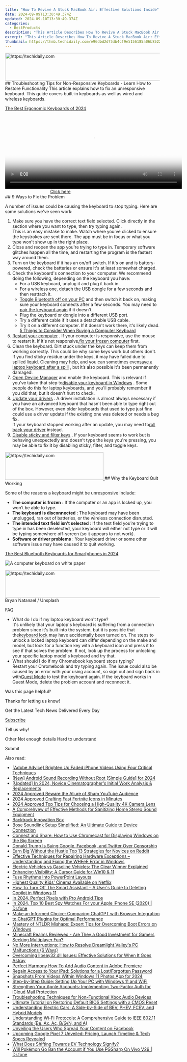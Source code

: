 ```yaml
---
title: "How To Revive A Stuck MacBook Air: Effective Solutions Inside"
date: 2024-09-09T13:30:49.374Z
updated: 2024-09-10T13:30:49.374Z
categories:
  - BestProducts
description: "This Article Describes How To Revive A Stuck MacBook Air: Effective Solutions Inside"
excerpt: "This Article Describes How To Revive A Stuck MacBook Air: Effective Solutions Inside"
thumbnail: https://thmb.techidaily.com/e96dbd2d75db4cf9e5156185a06b8522a82e72348433fead285cc509b104d60e.jpg
---
```


<!-- affiliate ads begin -->
<a href="https://appsumo.8odi.net/c/5597632/2137395/7443" target="_top" id="2137395">
  <img src="//a.impactradius-go.com/display-ad/7443-2137395" border="0" alt="https://techidaily.com" width="728" height="90"/>
</a>
<img height="0" width="0" src="https://appsumo.8odi.net/i/5597632/2137395/7443" style="position:absolute;visibility:hidden;" border="0" />
<!-- affiliate ads end -->
## Troubleshooting Tips for Non-Responsive Keyboards - Learn How to Restore Functionality
 This article explains how to fix an unresponsive keyboard. This guide covers built-in keyboards as well as wired and wireless keyboards.

[The Best Ergonomic Keyboards of 2024](https://www.lifewire.com/best-ergonomic-keyboards-4147386)

<!-- affiliate ads begin -->
<span id="1982459">
					<video width="576" height="240" style="cursor:pointer"
           poster="//a.impactradius-go.com/display-clicktoplayimage/1982459.png"
           onclick="if(!this.playClicked){this.play();this.setAttribute('controls',true);this.playClicked=true;}">
	   <source src="//a.impactradius-go.com/display-ad/22993-1982459">
	   <img src="//a.impactradius-go.com/display-clicktoplayimage/1982459.png" style="border: none; height: 100%; width: 100%; object-fit: contain">
	</video>
	<div style="width:360px;text-align:center"><a href="javascript:window.open(decodeURIComponent('https%3A%2F%2Fhomestyler.sjv.io%2Fc%2F5597632%2F1982459%2F22993'), '_blank');void(0);">Click here</a></div>
</span>
<img height="0" width="0" src="https://imp.pxf.io/i/5597632/1982459/22993" style="position:absolute;visibility:hidden;" border="0" />
<!-- affiliate ads end -->
## 9 Ways to Fix the Problem

 A number of issues could be causing the keyboard to stop typing. Here are some solutions we've seen work:  

1. Make sure you have the correct text field selected. Click directly in the section where you want to type, then try typing again.  
 This is an easy mistake to make. Watch where you've clicked to ensure the keystrokes are sent there. The app must be in focus or what you type won't show up in the right place.
2. Close and reopen the app you're trying to type in. Temporary software glitches happen all the time, and restarting the program is the fastest way around them.
3. Turn on the keyboard if it has an on/off switch. If it's on and is battery-powered, check the batteries or ensure it's at least somewhat charged.
4. Check the keyboard's connection to your computer. We recommend doing the following, depending on the keyboard you have:  
   * For a USB keyboard, unplug it and plug it back in.  
   * For a wireless one, detach the USB dongle for a few seconds and then reattach it.  
   * [Toggle Bluetooth off on your PC](https://www.lifewire.com/turn-on-bluetooth-in-windows-11-5216193) and then switch it back on, making sure your keyboard connects after a few seconds. You may need to [pair the keyboard again](https://www.lifewire.com/set-up-a-bluetooth-device-2640340) if it doesn't.  
   * Plug the keyboard or dongle into a different USB port.  
   * Try a different cable if it uses a detachable USB cable.  
   * Try it on a different computer. If it doesn't work there, it's likely dead.  
[5 Things to Consider When Buying a Computer Keyboard](https://www.lifewire.com/important-keyboard-features-2640341)
5. [Restart your computer](https://www.lifewire.com/how-to-reboot-a-computer-2624568) . If your computer is responsive, use the mouse to restart it. If it's not responsive,[fix your frozen computer](https://www.lifewire.com/fix-frozen-computer-5217030) first.
6. Clean the keyboard. Dirt stuck under the keys can keep them from working correctly. This could be why some keys work but others don't.  
 If you find sticky residue under the keys, it may have failed due to spilled liquid. Cleaning may help, and you can sometimes even[save a laptop keyboard after a spill](https://www.lifewire.com/steps-to-laptop-spill-repair-2378134) , but it’s also possible it's been permanently damaged.
7. [Open Device Manager](https://www.lifewire.com/how-to-open-device-manager-2626075) and enable the keyboard. This is relevant if you've taken that step to[disable your keyboard in Windows](https://www.lifewire.com/disable-laptop-keyboard-in-windows-11-5196395) . Some people do this for laptop keyboards, and you'll probably remember if you did that, but it doesn't hurt to check.
8. [Update your drivers](https://www.lifewire.com/how-to-update-drivers-in-windows-2619214) . A driver installation is almost always necessary if you have an advanced keyboard that hasn't been able to type right out of the box. However, even older keyboards that used to type just fine could use a driver update if the existing one was deleted or needs a bug fix.  
 If your keyboard stopped working after an update, you may need to[roll back your driver](https://www.lifewire.com/how-to-roll-back-a-driver-in-windows-2619217) instead.
9. [Disable sticky and filter keys](https://www.lifewire.com/how-to-turn-off-sticky-keys-windows-4692841) . If your keyboard seems to work but is behaving unexpectedly and doesn't type the keys you're pressing, you may be able to fix it by disabling sticky, filter, and toggle keys.

<!-- affiliate ads begin -->
<a href="https://bluettius.sjv.io/c/5597632/2139113/17108" target="_top" id="2139113">
  <img src="//a.impactradius-go.com/display-ad/17108-2139113" border="0" alt="https://techidaily.com" width="320" height="90"/>
</a>
<img height="0" width="0" src="https://bluettius.sjv.io/i/5597632/2139113/17108" style="position:absolute;visibility:hidden;" border="0" />
<!-- affiliate ads end -->
## Why the Keyboard Quit Working

 Some of the reasons a keyboard might be unresponsive include:

* **The computer is frozen** : If the computer or an app is locked up, you won’t be able to type.
* **The keyboard is disconnected** : The keyboard may have been unplugged, ran out of batteries, or the wireless connection disrupted.
* **The intended text field isn’t selected** : If the text field you’re trying to type in has been deselected, your keyboard will either not type or it will be typing somewhere off-screen (so it appears to not work).
* **Software or driver problems** : Your keyboard driver or some other software issue may have caused it to quit working.

[The Best Bluetooth Keyboards for Smartphones in 2024](https://www.lifewire.com/best-bluetooth-keyboards-for-smartphones-4177695)

![A computer keyboard on white paper](https://www.lifewire.com/thmb/CeM-fcdHU1euNfVLy8semOjckm4=/1500x0/filters:no_upscale():max_bytes(150000):strip_icc():format(webp)/bryan-natanael-hR8l1s4u8QE-unsplash-bf561a995f8840d29937369560cabfab.jpg)

<!-- affiliate ads begin -->
<a href="https://ephamedtechinc.pxf.io/c/5597632/2120867/26400?prodsku=mars" target="_top" id="2120867">
  <img src="//a.impactradius-go.com/display-ad/26400-2120867" border="0" alt="https://techidaily.com" width="728" height="90"/>
</a>
<img height="0" width="0" src="https://ephamedtechinc.pxf.io/i/5597632/2120867/26400?prodsku=mars" style="position:absolute;visibility:hidden;" border="0" />
<!-- affiliate ads end -->
Bryan Natanael / Unsplash

 FAQ

* What do I do if my laptop keyboard won't type?  
 It's unlikely that your laptop's keyboard is suffering from a connection problem since it's built into the system, but it is possible that the[keyboard lock](https://www.lifewire.com/lock-your-keyboard-temporarily-5072812) may have accidentally been turned on. The steps to unlock a locked laptop keyboard can differ depending on the make and model, but look for a function key with a keyboard icon and press it to see if that solves the problem. If not, look up the process for unlocking your specific laptop model's keyboard and try that.
* What should I do if my Chromebook keyboard stops typing?  
 Restart your Chromebook and try typing again. The issue could also be caused by an error with your using account, so sign out and sign back in with[Guest Mode](https://www.lifewire.com/how-to-use-chromebook-guest-mode-4842588) to test the keyboard again. If the keyboard works in Guest Mode, delete the problem account and reconnect it.

Was this page helpful?

Thanks for letting us know!

 Get the Latest Tech News Delivered Every Day

[Subscribe](https://www.lifewire.com/#)

Tell us why!

 Other  Not enough details  Hard to understand

 Submit

<ins class="adsbygoogle"
     style="display:block"
     data-ad-format="autorelaxed"
     data-ad-client="ca-pub-7571918770474297"
     data-ad-slot="1223367746"></ins>



<ins class="adsbygoogle"
     style="display:block"
     data-ad-client="ca-pub-7571918770474297"
     data-ad-slot="8358498916"
     data-ad-format="auto"
     data-full-width-responsive="true"></ins>

<span class="atpl-alsoreadstyle">Also read:</span>
<div><ul>
<li><a href="https://extra-hints.techidaily.com/adobe-advice-brighten-up-faded-iphone-videos-using-four-critical-techniques/"><u>[Adobe Advice] Brighten Up Faded iPhone Videos Using Four Critical Techniques</u></a></li>
<li><a href="https://screen-capture.techidaily.com/new-android-sound-recording-without-root-simple-guide-for-2024/"><u>[New] Android Sound Recording Without Root [Simple Guide] for 2024</u></a></li>
<li><a href="https://screen-sharing-recording.techidaily.com/updated-in-2024-novice-cinematographers-initial-work-analysis-and-replacements/"><u>[Updated] In 2024, Novice Cinematographer's Initial Work Analysis & Replacements</u></a></li>
<li><a href="https://youtube-sure.techidaily.com/approved-beware-the-allure-of-sham-youtube-audience/"><u>2024 Approved Beware the Allure of Sham YouTube Audience</u></a></li>
<li><a href="https://youtube-docs.techidaily.com/approved-crafting-fast-fortnite-icons-in-minutes/"><u>2024 Approved Crafting Fast Fortnite Icons in Minutes</u></a></li>
<li><a href="https://some-approaches.techidaily.com/2024-approved-top-tips-for-choosing-a-high-quality-4k-camera-lens/"><u>2024 Approved Top Tips for Choosing a High-Quality 4K Camera Lens</u></a></li>
<li><a href="https://technical-tips.techidaily.com/a-comprehvew-of-effective-methods-for-sanitizing-home-stereo-sound-equipment/"><u>A Comprehvew of Effective Methods for Sanitizing Home Stereo Sound Equipment</u></a></li>
<li><a href="https://extra-tips.techidaily.com/backtrack-innovation-box/"><u>Backtrack Innovation Box</u></a></li>
<li><a href="https://technical-tips.techidaily.com/bose-soundlink-setup-simplified-an-ultimate-guide-to-device-connection/"><u>Bose Soundlink Setup Simplified: An Ultimate Guide to Device Connection</u></a></li>
<li><a href="https://technical-tips.techidaily.com/connect-and-share-how-to-use-chromecast-for-displaying-windows-on-the-big-screen/"><u>Connect and Share: How to Use Chromecast for Displaying Windows on the Big Screen</u></a></li>
<li><a href="https://facebook.techidaily.com/donald-trump-is-suing-google-facebook-and-twitter-over-censorship/"><u>Donald Trump Is Suing Google, Facebook, and Twitter Over Censorship</u></a></li>
<li><a href="https://article-helps.techidaily.com/earn-big-without-the-hustle-top-13-strategies-for-novices-on-reddit/"><u>Earn Big Without the Hustle Top 13 Strategies for Novices on Reddit</u></a></li>
<li><a href="https://technical-tips.techidaily.com/effective-techniques-for-repairing-hardware-exceptions-understanding-and-fixing-the-wheee-error-in-windows/"><u>Effective Techniques for Repairing Hardware Exceptions – Understanding and Fixing the WHEeE Error in Windows</u></a></li>
<li><a href="https://tech-recovery.techidaily.com/electric-vehicles-vs-gasoline-vehicles-the-clear-winner-explained/"><u>Electric Vehicles vs Gasoline Vehicles: The Clear Winner Explained</u></a></li>
<li><a href="https://win11.techidaily.com/enhancing-visibility-a-cursor-guide-for-win10-and-11/"><u>Enhancing Visibility: A Cursor Guide for Win10 & 11</u></a></li>
<li><a href="https://extra-hints.techidaily.com/fuse-rhythms-into-powerpoint-layouts/"><u>Fuse Rhythms Into PowerPoint Layouts</u></a></li>
<li><a href="https://technical-tips.techidaily.com/highest-quality-kids-cinema-available-on-netflix/"><u>Highest Quality Kids' Cinema Available on Netflix</u></a></li>
<li><a href="https://technical-tips.techidaily.com/how-to-turn-off-the-smart-assistant-a-users-guide-to-deleting-copilot-in-windows-11/"><u>How To Turn Off The Smart Assistant – A User's Guide to Deleting Copilot in Windows 11</u></a></li>
<li><a href="https://extra-approaches.techidaily.com/in-2024-perfect-pixels-with-pro-android-tips/"><u>In 2024, Perfect Pixels with Pro Android Tips</u></a></li>
<li><a href="https://ios-location-track.techidaily.com/in-2024-top-10-best-spy-watches-for-your-apple-iphone-se-2020-drfone-by-drfone-virtual-ios/"><u>In 2024, Top 10 Best Spy Watches For your Apple iPhone SE (2020) | Dr.fone</u></a></li>
<li><a href="https://tech-revival.techidaily.com/make-an-informed-choice-comparing-chatgpt-with-browser-integration-to-chatgpt-plugins-for-optimal-performance/"><u>Make an Informed Choice: Comparing ChatGPT with Browser Integration to ChatGPT Plugins for Optimal Performance</u></a></li>
<li><a href="https://technical-tips.techidaily.com/mastery-of-ntldr-mishaps-expert-tips-for-overcoming-boot-errors-on-windows/"><u>Mastery of NTLDR Mishaps: Expert Tips for Overcoming Boot Errors on Windows</u></a></li>
<li><a href="https://technical-tips.techidaily.com/minecraft-realms-reviewed-are-they-a-good-investment-for-gamers-seeking-multiplayer-fun/"><u>Minecraft Realms Reviewed - Are They a Good Investment for Gamers Seeking Multiplayer Fun?</u></a></li>
<li><a href="https://technical-tips.techidaily.com/no-more-interruptions-how-to-resolve-dreamlight-valleys-pc-malfunctions-6-ways/"><u>No More Interruptions: How to Resolve Dreamlight Valley's PC Malfunctions (6 Ways)</u></a></li>
<li><a href="https://technical-tips.techidaily.com/overcoming-libeay32dll-issues-effective-solutions-for-when-it-goes-astray/"><u>Overcoming libeay32.dll Issues: Effective Solutions for When It Goes Astray</u></a></li>
<li><a href="https://extra-resources.techidaily.com/perfect-harmony-how-to-add-audio-content-in-adobe-premiere/"><u>Perfect Harmony How To Add Audio Content in Adobe Premiere</u></a></li>
<li><a href="https://technical-tips.techidaily.com/regain-access-to-your-ipad-solutions-for-a-lostforgotten-password/"><u>Regain Access to Your iPad: Solutions for a Lost/Forgotten Password</u></a></li>
<li><a href="https://extra-skills.techidaily.com/snapshots-from-videos-within-windows-11-photos-app-for-2024/"><u>Snapshots From Videos Within Windows 11 Photos App for 2024</u></a></li>
<li><a href="https://tech-hub.techidaily.com/step-by-step-guide-setting-up-your-pc-with-windows-11-and-wifi/"><u>Step-by-Step Guide: Setting Up Your PC with Windows 11 and WiFi</u></a></li>
<li><a href="https://technical-tips.techidaily.com/strengthen-your-apple-accounts-implementing-two-factor-auth-for-icloud-mail-protection/"><u>Strengthen Your Apple Accounts: Implementing Two-Factor Auth for iCloud Mail Protection</u></a></li>
<li><a href="https://technical-tips.techidaily.com/troubleshooting-techniques-for-non-functional-xbox-audio-devices/"><u>Troubleshooting Techniques for Non-Functional Xbox Audio Devices</u></a></li>
<li><a href="https://technical-tips.techidaily.com/ultimate-tutorial-on-restoring-default-bios-settings-with-a-cmos-reset/"><u>Ultimate Tutorial on Restoring Default BIOS Settings with a CMOS Reset</u></a></li>
<li><a href="https://technical-tips.techidaily.com/understanding-electric-cars-a-side-by-side-of-bev-phev-fcev-and-hybrid-models/"><u>Understanding Electric Cars: A Side-by-Side of BEV, PHEV, FCEV, and Hybrid Models</u></a></li>
<li><a href="https://technical-tips.techidaily.com/understanding-wi-fi-protocols-a-comprehensive-guide-to-ieee-80211-standards-be-ax-ac-bgn-and-a/"><u>Understanding Wi-Fi Protocols: A Comprehensive Guide to IEEE 802.11 Standards (Be, Ax, Ac, B/G/N, and A)</u></a></li>
<li><a href="https://technical-tips.techidaily.com/unveiling-the-users-who-spread-your-content-on-facebook/"><u>Unveiling the Users Who Spread Your Content on Facebook</u></a></li>
<li><a href="https://technical-tips.techidaily.com/upcoming-google-pixel-7-unveiled-pricing-launch-timeline-and-tech-specs-revealed/"><u>Upcoming Google Pixel 7 Unveiled: Pricing, Launch Timeline & Tech Specs Revealed</u></a></li>
<li><a href="https://technical-tips.techidaily.com/what-does-shifting-towards-ev-technology-signify/"><u>What Does Shifting Towards EV Technology Signify?</u></a></li>
<li><a href="https://change-location.techidaily.com/will-pokemon-go-ban-the-account-if-you-use-pgsharp-on-vivo-v29-drfone-by-drfone-virtual-android/"><u>Will Pokémon Go Ban the Account if You Use PGSharp On Vivo V29 | Dr.fone</u></a></li>
</ul></div>
